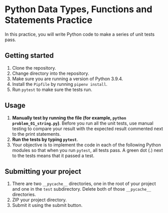 # Python Data Types, Functions and Statements Practice

In this practice, you will write Python code to make a series of unit tests
pass.

## Getting started

1. Clone the repository.
2. Change directory into the repository.
3. Make sure you are running a version of Python 3.9.4.
4. Install the `Pipfile` by running `pipenv install`.
5. Run `pytest` to make sure the tests run.

## Usage

1. **Manually test by running the file (for example, `python problem_01_string.py`)**.
   Before you run all the unit tests, use manual testing to compare your result
   with the expected result commented next to the print statements.
2. **Run the tests by typing `pytest`**.
3. Your objective is to implement the code in each of the following Python
   modules so that when you run `pytest`, all tests pass. A green dot (.) next
   to the tests means that it passed a test.

## Submitting your project

1. There are two `__pycache__` directories, one in the root of your project and
   one in the `test` subdirectory. Delete both of those `__pycache__`
   directories.
2. ZIP your project directory.
3. Submit it using the submit button.